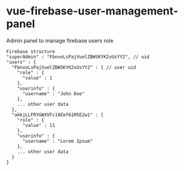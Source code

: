 # vue-firebase-user-management-panel
Admin panel to manage firebase users role

```
Firebase structure
"superAdmin" : "FbnvoLsPajVuelZBWSKYK2vUsYY2", // uid
"users" : {
  "FbnvoLsPajVuelZBWSKYK2vUsYY2" : { // user uid
    "role" : {
      "value" : 1
    },
    "userinfo" : {
      "username" : "John Doe"
    },
    ... other user data
  },
  "akkjLLFRYGWXVFc18Eef61M5E2w1" : {
    "role" : {
      "value" : 11
    },
    "userinfo" : {
      "username" : "Lorem Ipsum"
    },
    ... other user data
  }
}
```
